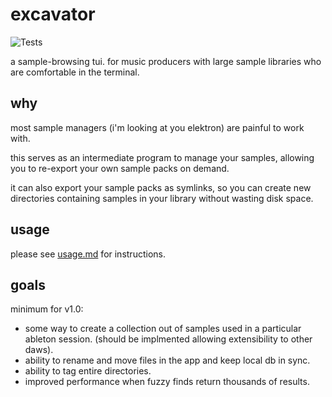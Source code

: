 # **excavator**
![Tests](https://github.com/jesses-code-adventures/excavator/actions/workflows/formatting.yml/badge.svg)

a sample-browsing tui. for music producers with large sample libraries who are comfortable in the terminal.

## **why**
most sample managers (i'm looking at you elektron) are painful to work with.

this serves as an intermediate program to manage your samples, allowing you to re-export your own sample packs on demand.

it can also export your sample packs as symlinks, so you can create new directories containing samples in your library without wasting disk space.

## **usage**
please see [usage.md](https://github.com/jesses-code-adventures/documentation/usage.md) for instructions.

## **goals**
minimum for v1.0:
- some way to create a collection out of samples used in a particular ableton session. (should be implmented allowing extensibility to other daws).
- ability to rename and move files in the app and keep local db in sync.
- ability to tag entire directories.
- improved performance when fuzzy finds return thousands of results.
